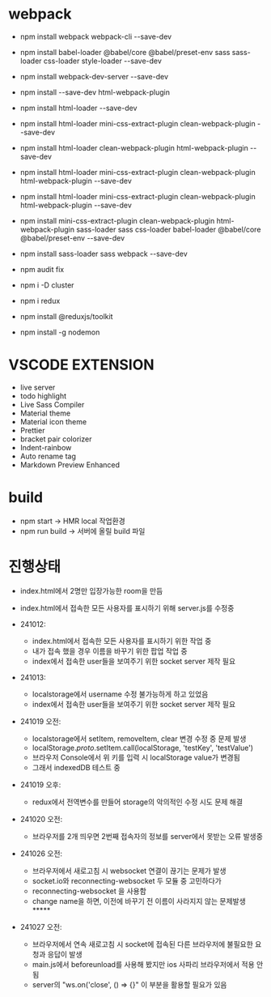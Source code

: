 # webpack

- npm install webpack webpack-cli --save-dev
- npm install babel-loader @babel/core @babel/preset-env sass sass-loader css-loader style-loader --save-dev
- npm install webpack-dev-server --save-dev
- npm install --save-dev html-webpack-plugin
- npm install html-loader --save-dev
- npm install html-loader mini-css-extract-plugin clean-webpack-plugin --save-dev
- npm install html-loader clean-webpack-plugin html-webpack-plugin --save-dev
- npm install html-loader mini-css-extract-plugin clean-webpack-plugin html-webpack-plugin --save-dev
- npm install html-loader mini-css-extract-plugin clean-webpack-plugin html-webpack-plugin --save-dev
- npm install mini-css-extract-plugin clean-webpack-plugin html-webpack-plugin sass-loader sass css-loader babel-loader @babel/core @babel/preset-env --save-dev
- npm install sass-loader sass webpack --save-dev
- npm audit fix

- npm i -D cluster
- npm i redux
- npm install @reduxjs/toolkit
- npm install -g nodemon

# VSCODE EXTENSION

- live server
- todo highlight
- Live Sass Compiler
- Material theme
- Material icon theme
- Prettier
- bracket pair colorizer
- Indent-rainbow
- Auto rename tag
- Markdown Preview Enhanced

# build

- npm start -> HMR local 작업환경
- npm run build -> 서버에 올릴 build 파일

# 진행상태

- index.html에서 2명만 입장가능한 room을 만듬
- index.html에서 접속한 모든 사용자를 표시하기 위해 server.js를 수정중
- 241012:
  - index.html에서 접속한 모든 사용자를 표시하기 위한 작업 중
  - 내가 접속 했을 경우 이름을 바꾸기 위한 팝업 작업 중
  - index에서 접속한 user들을 보여주기 위한 socket server 제작 필요
- 241013:

  - localstorage에서 username 수정 불가능하게 하고 있었음
  - index에서 접속한 user들을 보여주기 위한 socket server 제작 필요

- 241019 오전:

  - localstorage에서 setItem, removeItem, clear 변경 수정 중 문제 발생
  - localStorage._proto_.setItem.call(localStorage, 'testKey', 'testValue')
  - 브라우저 Console에서 위 키를 입력 시 localStorage value가 변경됨
  - 그래서 indexedDB 테스트 중

- 241019 오후:

  - redux에서 전역변수를 만들어 storage의 악의적인 수정 시도 문제 해결

- 241020 오전:

  - 브라우저를 2개 띄우면 2번째 접속자의 정보를 server에서 못받는 오류 발생중

- 241026 오전:

  - 브라우저에서 새로고침 시 websocket 연결이 끊기는 문제가 발생
  - socket.io와 reconnecting-websocket 두 모듈 중 고민하다가
  - reconnecting-websocket 을 사용함
  - change name을 하면, 이전에 바꾸기 전 이름이 사라지지 않는 문제발생\*\*\*\*\*

- 241027 오전:
  - 브라우저에서 연속 새로고침 시 socket에 접속된 다른 브라우저에 불필요한 요청과 응답이 발생
  - main.js에서 beforeunload를 사용해 봤지만 ios 사파리 브라우저에서 적용 안됨
  - server의 "ws.on('close', () => {}" 이 부분을 활용할 필요가 있음
